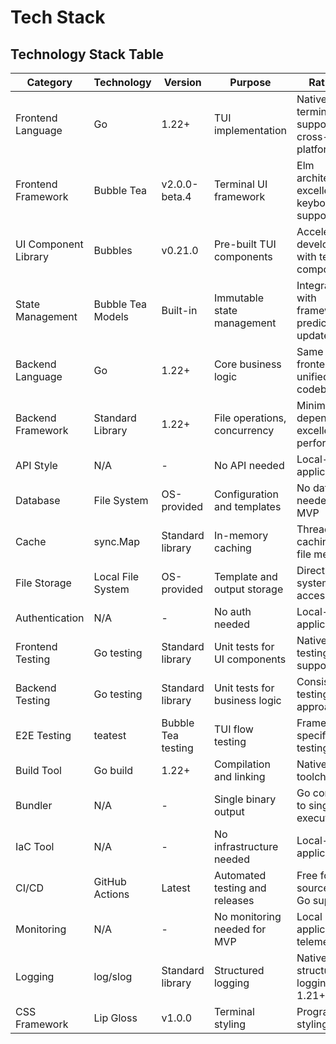 # Tech Stack

## Technology Stack Table

| Category | Technology | Version | Purpose | Rationale |
|----------|------------|---------|---------|-----------|
| Frontend Language | Go | 1.22+ | TUI implementation | Native terminal support, cross-platform |
| Frontend Framework | Bubble Tea | v2.0.0-beta.4 | Terminal UI framework | Elm architecture, excellent keyboard support |
| UI Component Library | Bubbles | v0.21.0 | Pre-built TUI components | Accelerates development with tested components |
| State Management | Bubble Tea Models | Built-in | Immutable state management | Integrated with framework, predictable updates |
| Backend Language | Go | 1.22+ | Core business logic | Same as frontend for unified codebase |
| Backend Framework | Standard Library | 1.22+ | File operations, concurrency | Minimal dependencies, excellent performance |
| API Style | N/A | - | No API needed | Local-only application |
| Database | File System | OS-provided | Configuration and templates | No database needed for MVP |
| Cache | sync.Map | Standard library | In-memory caching | Thread-safe caching for file metadata |
| File Storage | Local File System | OS-provided | Template and output storage | Direct file system access |
| Authentication | N/A | - | No auth needed | Local-only application |
| Frontend Testing | Go testing | Standard library | Unit tests for UI components | Native Go testing support |
| Backend Testing | Go testing | Standard library | Unit tests for business logic | Consistent testing approach |
| E2E Testing | teatest | Bubble Tea testing | TUI flow testing | Framework-specific testing utilities |
| Build Tool | Go build | 1.22+ | Compilation and linking | Native Go toolchain |
| Bundler | N/A | - | Single binary output | Go compiles to single executable |
| IaC Tool | N/A | - | No infrastructure needed | Local-only application |
| CI/CD | GitHub Actions | Latest | Automated testing and releases | Free for open source, good Go support |
| Monitoring | N/A | - | No monitoring needed for MVP | Local application, no telemetry |
| Logging | log/slog | Standard library | Structured logging | Native structured logging in Go 1.21+ |
| CSS Framework | Lip Gloss | v1.0.0 | Terminal styling | Programmatic styling for TUI |
